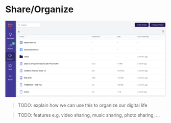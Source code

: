 # Share/Organize

![](img/files_overview.png)  

> TODO: explain how we can use this to organize our digital life

> TODO: features e.g. video sharing, music sharing, photo sharing, ...
